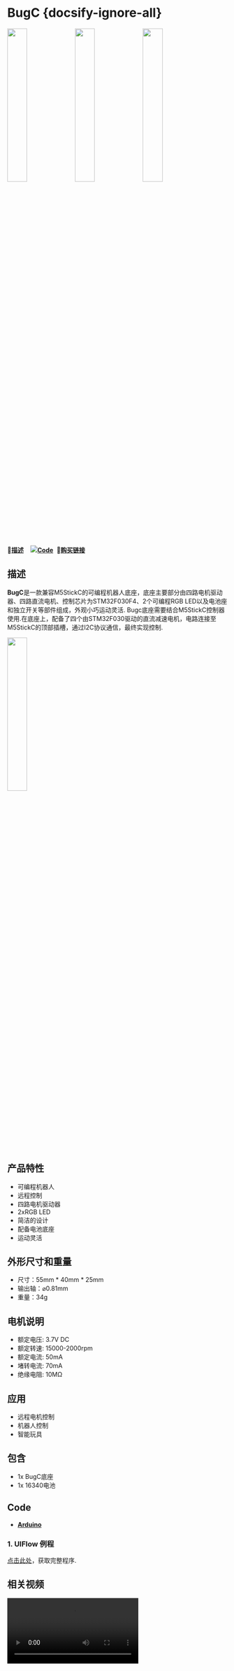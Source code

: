 # BugC {docsify-ignore-all}

<img src="assets\img\product_pics\hat\bugc_hat\bugc_hat_01.jpg" width="30%" height="30%"> <img src="assets\img\product_pics\hat\bugc_hat\bugc_hat_02.jpg" width="30%" height="30%">
<img src="assets\img\product_pics\hat\bugc_hat\bugc_hat_04.jpg" width="30%" height="30%">

:memo:**[描述](#描述)**&nbsp;&nbsp;&nbsp;&nbsp;<img src="https://m5stack.oss-cn-shenzhen.aliyuncs.com/image/EasyLoader_M5StickC_logo_min.png">**[Code](#Code)**&nbsp;&nbsp;🛒**[购买链接](https://m5stack.com/products/bugc-w-o-m5stickc)**&nbsp;



## 描述

**BugC**是一款兼容M5StickC的可编程机器人底座，底座主要部分由四路电机驱动器、四路直流电机、控制芯片为STM32F030F4、2个可编程RGB LED以及电池座和独立开关等部件组成，外观小巧运动灵活.
Bugc底座需要结合M5StickC控制器使用.在底座上，配备了四个由STM32F030驱动的直流减速电机，电路连接至M5StickC的顶部插槽，通过I2C协议通信，最终实现控制.




<img src="assets\img\product_pics\hat\bugc_hat\bugc_hat_03.jpg" width="30%" height="30%">

## 产品特性

- 可编程机器人
- 远程控制
- 四路电机驱动器
- 2xRGB LED
- 简洁的设计
- 配备电池底座
- 运动灵活


## 外形尺寸和重量

- 尺寸：55mm * 40mm * 25mm
- 输出轴：⌀0.81mm
- 重量：34g

## 电机说明

- 额定电压: 3.7V DC
- 额定转速: 15000-2000rpm
- 额定电流: 50mA
- 堵转电流: 70mA
- 绝缘电阻: 10MΩ


## 应用

- 远程电机控制
- 机器人控制
- 智能玩具

## 包含

- 1x BugC底座
- 1x 16340电池


## Code

- **[Arduino](https://github.com/m5stack/M5StickC/tree/master/examples/Hat/BUGC)**

### 1. UIFlow 例程

[点击此处](https://github.com/m5stack/M5-ProductExampleCodes/tree/master/Hat/BugC/UIFlow)，获取完整程序.

## 相关视频

<video class="video_size" controls>
    <source src="https://m5stack.oss-cn-shenzhen.aliyuncs.com/video/Product_example_video/HAT/bugC.mp4" type="video/mp4">
</video>

